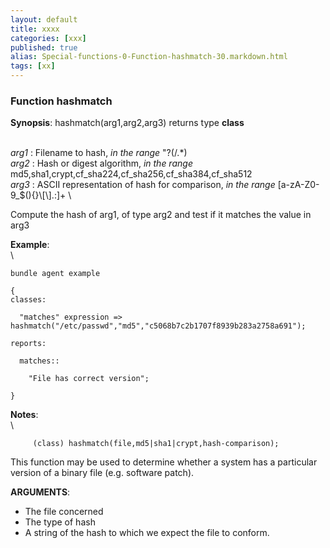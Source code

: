```yaml
---
layout: default
title: xxxx
categories: [xxx]
published: true
alias: Special-functions-0-Function-hashmatch-30.markdown.html
tags: [xx]
---
```


### Function hashmatch

**Synopsis**: hashmatch(arg1,arg2,arg3) returns type **class**

\
 *arg1* : Filename to hash, *in the range* "?(/.\*) \
 *arg2* : Hash or digest algorithm, *in the range*
md5,sha1,crypt,cf\_sha224,cf\_sha256,cf\_sha384,cf\_sha512 \
 *arg3* : ASCII representation of hash for comparison, *in the range*
[a-zA-Z0-9\_\$(){}\\[\\].:]+ \

Compute the hash of arg1, of type arg2 and test if it matches the value
in arg3

**Example**:\
 \

    bundle agent example

    {     
    classes:

      "matches" expression => hashmatch("/etc/passwd","md5","c5068b7c2b1707f8939b283a2758a691");

    reports:

      matches::

        "File has correct version";

    }

**Notes**:\
 \

         
         (class) hashmatch(file,md5|sha1|crypt,hash-comparison);
         

This function may be used to determine whether a system has a particular
version of a binary file (e.g. software patch).

**ARGUMENTS**:

-   The file concerned
-   The type of hash
-   A string of the hash to which we expect the file to conform.
